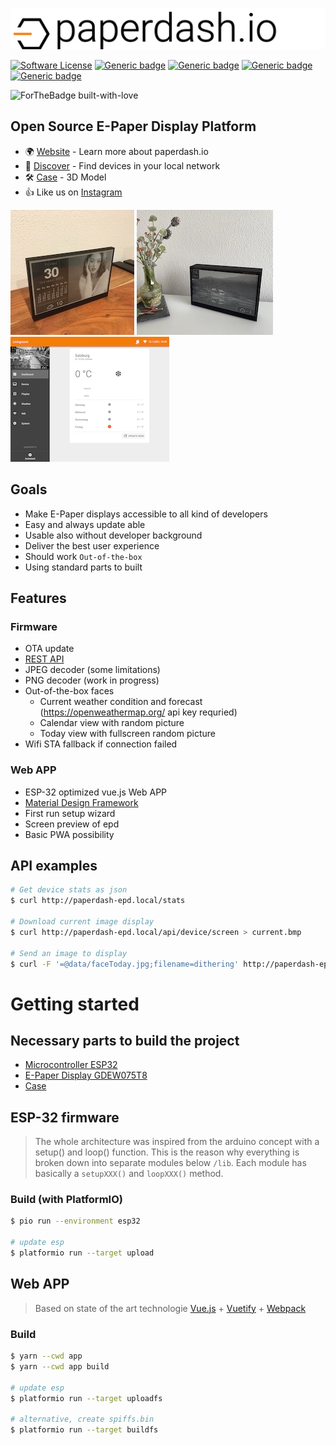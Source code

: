 ![paperdash.io](./doc/logo-readme.svg)

[![Software License](https://img.shields.io/badge/license-MIT-brightgreen.svg)]()
[![Generic badge](https://img.shields.io/badge/REST_API-1.0-<COLOR>.svg?logo=swagger)](https://app.swaggerhub.com/apis-docs/paperdash.io/paperdash-epd/0.1)
[![Generic badge](https://img.shields.io/badge/Firmware-1.0-orange.svg?logo=arduino)]()
[![Generic badge](https://img.shields.io/badge/APP-1.0-orange.svg?logo=vuetify)]()
[![Generic badge](https://img.shields.io/badge/3D_Housing-1.0-orange.svg?logo=makerbot)](https://www.thingiverse.com/thing:4724292)

![ForTheBadge built-with-love](http://ForTheBadge.com/images/badges/built-with-love.svg)


## Open Source E-Paper Display Platform

* 🌍 [Website](https://paperdash.io/) - Learn more about paperdash.io
* 📡 [Discover](http://local.paperdash.io/) - Find devices in your local network
* 🛠 [Case](https://www.thingiverse.com/thing:4724292) - 3D Model
* 👍 Like us on [Instagram](https://instagram.com/paperdash.io)

![Face Calendar](./doc/calendar.jpg)
![Face Picture](./doc/livingroom.jpeg)
![APP](./doc/app.png)


## Goals
* Make E-Paper displays accessible to all kind of developers
* Easy and always update able
* Usable also without developer background
* Deliver the best user experience
* Should work `Out-of-the-box`
* Using standard parts to built

## Features

### Firmware
* OTA update
* [REST API](https://app.swaggerhub.com/apis-docs/paperdash.io/paperdash-epd/0.1)
* JPEG decoder (some limitations)
* PNG decoder (work in progress)
* Out-of-the-box faces
  * Current weather condition and forecast (https://openweathermap.org/ api key requried)
  * Calendar view with random picture
  * Today view with fullscreen random picture
* Wifi STA fallback if connection failed

### Web APP
* ESP-32 optimized vue.js Web APP
* [Material Design Framework](https://vuetifyjs.com/)
* First run setup wizard
* Screen preview of epd
* Basic PWA possibility


## API examples

```bash
# Get device stats as json
$ curl http://paperdash-epd.local/stats

# Download current image display
$ curl http://paperdash-epd.local/api/device/screen > current.bmp

# Send an image to display
$ curl -F '=@data/faceToday.jpg;filename=dithering' http://paperdash-epd.local/api/device/screen
```

# Getting started

## Necessary parts to build the project

* [Microcontroller ESP32](https://www.espressif.com/sites/default/files/documentation/esp32_datasheet_en.pdf)
* [E-Paper Display GDEW075T8](https://www.waveshare.com/wiki/7.5inch_e-Paper_HAT)
* [Case](https://www.thingiverse.com/thing:4724292)

## ESP-32 firmware

> The whole architecture was inspired from the arduino concept with a setup() and loop() function.
> This is the reason why everything is broken down into separate modules below `/lib`. Each module has basically a `setupXXX()` and `loopXXX()` method.

### Build (with PlatformIO)
```bash
$ pio run --environment esp32

# update esp
$ platformio run --target upload
```

## Web APP

> Based on state of the art technologie [Vue.js](https://vuejs.org/) + [Vuetify](https://vuetifyjs.com/) + [Webpack](https://webpack.js.org/)

### Build
```bash
$ yarn --cwd app
$ yarn --cwd app build

# update esp
$ platformio run --target uploadfs

# alternative, create spiffs.bin
$ platformio run --target buildfs
```
